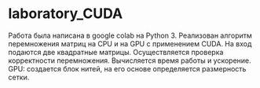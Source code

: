 # laboratory_CUDA

Работа была написана в google colab на Python 3.
Реализован алгоритм перемножения матриц на CPU и на GPU с применением CUDA.
На вход подаются две квадратные матрицы.
Осуществляется проверка корректности перемножения.
Вычисляется время работы и ускорение.
GPU: создается блок нитей, на его основе определяется размерность сетки.
